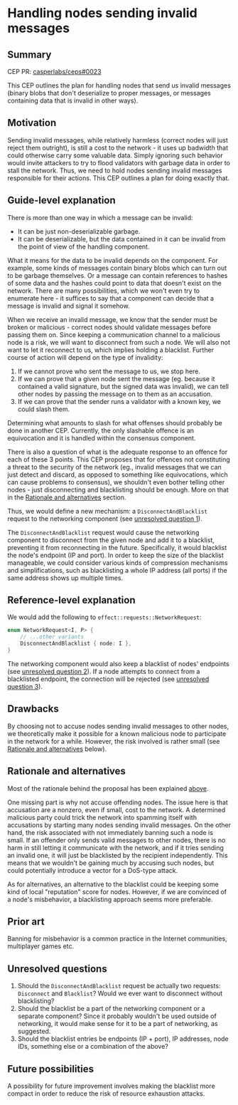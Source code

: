 # Handling nodes sending invalid messages

## Summary

[summary]: #summary

CEP PR: [casperlabs/ceps#0023](https://github.com/casperlabs/ceps/pull/23)

This CEP outlines the plan for handling nodes that send us invalid messages (binary blobs that don't deserialize to proper messages, or messages containing data that is invalid in other ways).

## Motivation

[motivation]: #motivation

Sending invalid messages, while relatively harmless (correct nodes will just reject them outright), is still a cost to the network - it uses up badwidth that could otherwise carry some valuable data. Simply ignoring such behavior would invite attackers to try to flood validators with garbage data in order to stall the network. Thus, we need to hold nodes sending invalid messages responsible for their actions. This CEP outlines a plan for doing exactly that.

## Guide-level explanation

[guide-level-explanation]: #guide-level-explanation

There is more than one way in which a message can be invalid:

- It can be just non-deserializable garbage.
- It can be deserializable, but the data contained in it can be invalid from the point of view of the handling component.

What it means for the data to be invalid depends on the component. For example, some kinds of messages contain binary blobs which can turn out to be garbage themselves. Or a message can contain references to hashes of some data and the hashes could point to data that doesn't exist on the network. There are many possibilities, which we won't even try to enumerate here - it suffices to say that a component can decide that a message is invalid and signal it somehow.

When we receive an invalid message, we know that the sender must be broken or malicious - correct nodes should validate messages before passing them on. Since keeping a communication channel to a malicious node is a risk, we will want to disconnect from such a node. We will also not want to let it reconnect to us, which implies holding a blacklist. Further course of action will depend on the type of invalidity:

1. If we cannot prove who sent the message to us, we stop here.
2. If we can prove that a given node sent the message (eg. because it contained a valid signature, but the signed data was invalid), we can tell other nodes by passing the message on to them as an accusation.
3. If we can prove that the sender runs a validator with a known key, we could slash them.

Determining what amounts to slash for what offenses should probably be done in another CEP. Currently, the only slashable offence is an equivocation and it is handled within the consensus component.

There is also a question of what is the adequate response to an offence for each of these 3 points. This CEP proposes that for offences not constituting a threat to the security of the network (eg., invalid messages that we can just detect and discard, as opposed to something like equivocations, which can cause problems to consensus), we shouldn't even bother telling other nodes - just disconnecting and blacklisting should be enough. More on that in the [Rationale and alternatives](#rationale-and-alternatives) section.

Thus, we would define a new mechanism: a `DisconnectAndBlacklist` request to the networking component (see [unresolved question 1](#unresolved-questions)).

The `DisconnectAndBlacklist` request would cause the networking component to disconnect from the given node and add it to a blacklist, preventing it from reconnecting in the future. Specifically, it would blacklist the node's endpoint (IP and port). In order to keep the size of the blacklist manageable, we could consider various kinds of compression mechanisms and simplifications, such as blacklisting a whole IP address (all ports) if the same address shows up multiple times.

## Reference-level explanation

[reference-level-explanation]: #reference-level-explanation

We would add the following to `effect::requests::NetworkRequest`:

```rust
enum NetworkRequest<I, P> {
    // ...other variants
    DisconnectAndBlacklist { node: I },
}
```

The networking component would also keep a blacklist of nodes' endpoints (see [unresolved question 2](#unresolved-questions)). If a node attempts to connect from a blacklisted endpoint, the connection will be rejected (see [unresolved question 3](#unresolved-questions)).

## Drawbacks

[drawbacks]: #drawbacks

By choosing not to accuse nodes sending invalid messages to other nodes, we theoretically make it possible for a known malicious node to participate in the network for a while. However, the risk involved is rather small (see [Rationale and alternatives](#rationale-and-alternatives) below).

## Rationale and alternatives

[rationale-and-alternatives]: #rationale-and-alternatives

Most of the rationale behind the proposal has been explained [above](#motivation).

One missing part is why not accuse offending nodes. The issue here is that accusation are a nonzero, even if small, cost to the network. A determined malicious party could trick the network into spamming itself with accusations by starting many nodes sending invalid messages. On the other hand, the risk associated with not immediately banning such a node is small. If an offender only sends valid messages to other nodes, there is no harm in still letting it communicate with the network, and if it tries sending an invalid one, it will just be blacklisted by the recipient independently. This means that we wouldn't be gaining much by accusing such nodes, but could potentially introduce a vector for a DoS-type attack.

As for alternatives, an alternative to the blacklist could be keeping some kind of local "reputation" score for nodes. However, if we are convinced of a node's misbehavior, a blacklisting approach seems more preferable.

## Prior art

[prior-art]: #prior-art

Banning for misbehavior is a common practice in the Internet communities, multiplayer games etc.

## Unresolved questions

[unresolved-questions]: #unresolved-questions

1. Should the `DisconnectAndBlacklist` request be actually two requests: `Disconnect` and `Blacklist`? Would we ever want to disconnect without blacklisting?
2. Should the blacklist be a part of the networking component or a separate component? Since it probably wouldn't be used outside of networking, it would make sense for it to be a part of networking, as suggested.
3. Should the blacklist entries be endpoints (IP + port), IP addresses, node IDs, something else or a combination of the above?

## Future possibilities

[future-possibilities]: #future-possibilities

A possibility for future improvement involves making the blacklist more compact in order to reduce the risk of resource exhaustion attacks.
